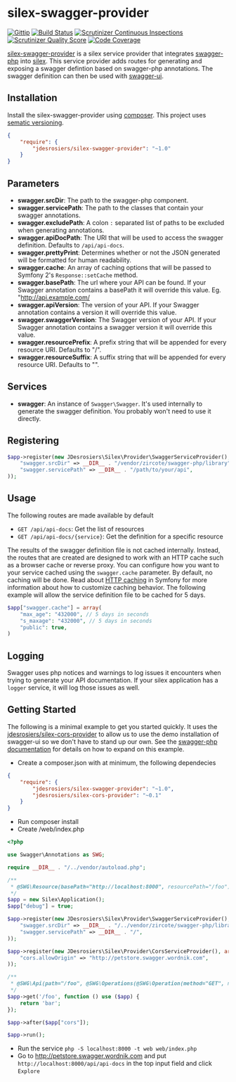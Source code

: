 silex-swagger-provider
======================

[![Gittip](http://img.shields.io/gittip/jdesrosiers.svg)](https://www.gittip.com/jdesrosiers/)
[![Build Status](https://travis-ci.org/jdesrosiers/silex-swagger-provider.png?branch=master)](https://travis-ci.org/jdesrosiers/silex-swagger-provider)
[![Scrutinizer Continuous Inspections](https://scrutinizer-ci.com/g/jdesrosiers/silex-swagger-provider/badges/general.png?s=28b0cb934469ff164179fd1bc5909b18635aaffc)](https://scrutinizer-ci.com/g/jdesrosiers/silex-swagger-provider/)
[![Scrutinizer Quality Score](https://scrutinizer-ci.com/g/jdesrosiers/silex-swagger-provider/badges/quality-score.png?s=b8a3f40bdf416ccc53fcff296fc3bd00ea5e3f48)](https://scrutinizer-ci.com/g/jdesrosiers/silex-swagger-provider/)
[![Code Coverage](https://scrutinizer-ci.com/g/jdesrosiers/silex-swagger-provider/badges/coverage.png?s=5df2c7fb18f7a0e2d7cef52ab9661810b6b45d6b)](https://scrutinizer-ci.com/g/jdesrosiers/silex-swagger-provider/)

[silex-swagger-provider](https://github.com/jdesrosiers/silex-swagger-provider) is a silex service provider that
integrates [swagger-php](https://github.com/zircote/swagger-php) into [silex](https://github.com/fabpot/Silex).  This
service provider adds routes for generating and exposing a swagger defintion based on swagger-php annotations.  The
swagger definition can then be used with [swagger-ui](https://github.com/wordnik/swagger-ui).

Installation
------------
Install the silex-swagger-provider using [composer](http://getcomposer.org/).  This project uses [sematic versioning](http://semver.org/).

```json
{
    "require": {
        "jdesrosiers/silex-swagger-provider": "~1.0"
    }
}
```

Parameters
----------
* **swagger.srcDir**: The path to the swagger-php component.
* **swagger.servicePath**: The path to the classes that contain your swagger annotations.
* **swagger.excludePath**: A colon `:` separated list of paths to be excluded when generating annotations.
* **swagger.apiDocPath**: The URI that will be used to access the swagger definition. Defaults to `/api/api-docs`.
* **swagger.prettyPrint**: Determines whether or not the JSON generated will be formatted for human readability.
* **swagger.cache**: An array of caching options that will be passed to Symfony 2's `Response::setCache` method.
* **swagger.basePath**: The url where your API can be found. If your Swagger annotation contains a basePath it will override this value. Eg. "http://api.example.com/
* **swagger.apiVersion**: The version of your API. If your Swagger annotation contains a version it will override this value.
* **swagger.swaggerVersion**: The Swagger version of your API. If your Swagger annotation contains a swagger version it will override this value.
* **swagger.resourcePrefix**: A prefix string that will be appended for every resource URI. Defaults to "/".
* **swagger.resourceSuffix**: A suffix string that will be appended for every resource URI. Defaults to "".

Services
--------
* **swagger**: An instance of `Swagger\Swagger`.  It's used internally to generate the swagger definition.  You probably
won't need to use it directly.

Registering
-----------
```php
$app->register(new JDesrosiers\Silex\Provider\SwaggerServiceProvider(), array(
    "swagger.srcDir" => __DIR__ . "/vendor/zircote/swagger-php/library",
    "swagger.servicePath" => __DIR__ . "/path/to/your/api",
));
```
Usage
-----
The following routes are made available by default
* `GET /api/api-docs`: Get the list of resources
* `GET /api/api-docs/{service}`: Get the definition for a specific resource

The results of the swagger definition file is not cached internally.  Instead, the routes that are created are designed
to work with an HTTP cache such as a browser cache or reverse proxy.  You can configure how you want to your service
cached using the `swagger.cache` parameter.  By default, no caching will be done.  Read about
[HTTP caching](http://symfony.com/doc/current/book/http_cache.html) in Symfony for more information about how to
customize caching behavior.  The following example will allow the service definition file to be cached for 5 days.

```php
$app["swagger.cache"] = array(
    "max_age": "432000", // 5 days in seconds
    "s_maxage": "432000", // 5 days in seconds
    "public": true,
)
```

Logging
-------
Swagger uses php notices and warnings to log issues it encounters when trying to generate your API documentation.  If
your silex application has a `logger` service, it will log those issues as well.

Getting Started
---------------
The following is a minimal example to get you started quickly.  It uses the [jdesrosiers/silex-cors-provider](https://github.com/jdesrosiers/silex-cors-provider)
to allow us to use the demo installation of swagger-ui so we don't have to stand up our own.  See the
[swagger-php documentation](http://zircote.com/swagger-php/) for details on how to expand on this example.

* Create a composer.json with at minimum, the following dependecies

```json
{
    "require": {
        "jdesrosiers/silex-swagger-provider": "~1.0",
        "jdesrosiers/silex-cors-provider": "~0.1"
    }
}
```
* Run composer install
* Create /web/index.php

```php
<?php

use Swagger\Annotations as SWG;

require __DIR__ . "/../vendor/autoload.php";

/**
 * @SWG\Resource(basePath="http://localhost:8000", resourcePath="/foo")
 */
$app = new Silex\Application();
$app["debug"] = true;

$app->register(new JDesrosiers\Silex\Provider\SwaggerServiceProvider(), array(
    "swagger.srcDir" => __DIR__ . "/../vendor/zircote/swagger-php/library",
    "swagger.servicePath" => __DIR__ . "/",
));

$app->register(new JDesrosiers\Silex\Provider\CorsServiceProvider(), array(
    "cors.allowOrigin" => "http://petstore.swagger.wordnik.com",
));

/**
 * @SWG\Api(path="/foo", @SWG\Operations(@SWG\Operation(method="GET", nickname="foo")))
 */
$app->get('/foo', function () use ($app) {
    return 'bar';
});

$app->after($app["cors"]);

$app->run();
```
* Run the service `php -S localhost:8000 -t web web/index.php`
* Go to http://petstore.swagger.wordnik.com and put `http://localhost:8000/api/api-docs` in the top input field and click `Explore`
